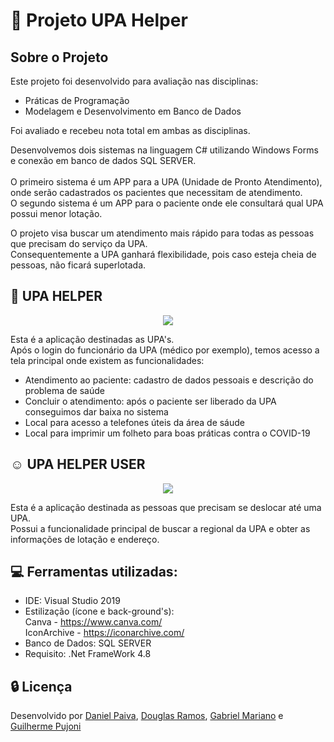 # :rocket: Projeto UPA Helper

## Sobre o Projeto

Este projeto foi desenvolvido para avaliação nas disciplinas:<br>
- Práticas de Programação
- Modelagem e Desenvolvimento em Banco de Dados<br>

Foi avaliado e recebeu nota total em ambas as disciplinas.

Desenvolvemos dois sistemas na linguagem C# utilizando Windows Forms e conexão em banco de dados SQL SERVER.<br><br>
O primeiro sistema é um APP para a UPA (Unidade de Pronto Atendimento),<br>
onde serão cadastrados os pacientes que necessitam de atendimento.<br>
O segundo sistema é um APP para o paciente onde ele consultará qual UPA possui menor lotação. <br> 

O projeto visa buscar um atendimento mais rápido para todas as pessoas que precisam do serviço da UPA.<br>
Consequentemente a UPA ganhará flexibilidade, pois caso esteja cheia de pessoas, não ficará superlotada.

## :hospital: UPA HELPER

<p align="center">
  <img src="https://i.imgur.com/kmsP0Qg.png">
</p>

Esta é a aplicação destinadas as UPA's.<br>
Após o login do funcionário da UPA (médico por exemplo), temos acesso a tela principal onde existem as funcionalidades:
- Atendimento ao paciente: cadastro de dados pessoais e descrição do problema de saúde 
- Concluir o atendimento: após o paciente ser liberado da UPA conseguimos dar baixa no sistema
- Local para acesso a telefones úteis da área de sáude
- Local para imprimir um folheto para boas práticas contra o COVID-19

## :relaxed: UPA HELPER USER

<p align="center">
  <img src="https://i.imgur.com/vnTqmQs.png">
</p>

Esta é a aplicação destinada as pessoas que precisam se deslocar até uma UPA.<br>
Possui a funcionalidade principal de buscar a regional da UPA e obter as informações de lotação e endereço.

## :computer: Ferramentas utilizadas:

- IDE: Visual Studio 2019 <br>
- Estilização (ícone e back-ground's):<br> 
Canva - https://www.canva.com/ <br>
IconArchive - https://iconarchive.com/ <br>
- Banco de Dados: SQL SERVER <br>
- Requisito: .Net FrameWork 4.8 <br>

## :lock: Licença

Desenvolvido por <a href="https://www.linkedin.com/in/danhpaiva/">Daniel Paiva</a>, <a href="https://www.linkedin.com/in/douglas-ramos-78362099/">Douglas Ramos</a>, <a href="https://www.linkedin.com/in/gabrielcmariano/">Gabriel Mariano</a> e <a href="https://www.linkedin.com/in/guilherme-pujoni-4921a0187/">Guilherme Pujoni</a>
